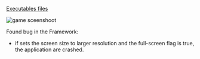 <a href="https://1drv.ms/u/s%21AihnjCVdCcPHgaBltJVzZ0GAC7bBSQ?e=oBgDnk">Executables files</a>

![game sceenshoot](https://sun9-33.userapi.com/c205620/v205620042/4750f/ia5GPszW2WU.jpg)

Found bug in the Framework:
- if sets the screen size to larger resolution and the full-screen flag is true, the application are crashed.
